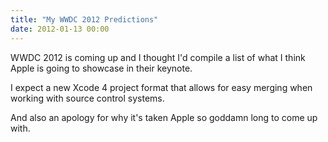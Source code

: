 ```yaml
---
title: "My WWDC 2012 Predictions"
date: 2012-01-13 00:00
---
```


WWDC 2012 is coming up and I thought I'd compile a list of what I think Apple is going to showcase in their keynote.&nbsp;

I expect a new Xcode 4 project format that allows for easy merging when working with source control systems.

And also an apology for why it's taken Apple so goddamn long to come up with.

<!-- more -->
